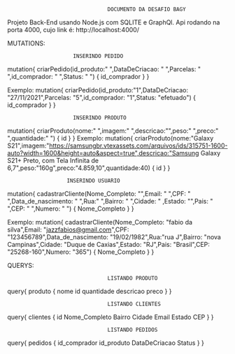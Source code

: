                                     DOCUMENTO DA DESAFIO BAGY


Projeto Back-End usando Node.js com SQLITE e GraphQl.
Api rodando na porta 4000, cujo link é: http://localhost:4000/ 


MUTATIONS:

                         INSERINDO PEDIDO
mutation{
  criarPedido(id_produto:" ",DataDeCriacao: " ",Parcelas: " ",id_comprador: " ",Status: " ") {
    id_comprador
  }
}

Exemplo:
    mutation{
      criarPedido(id_produto:"1",DataDeCriacao: "27/11/2021",Parcelas: "5",id_comprador: "1",Status: "efetuado") {
        id_comprador
      }
    }

                         INSERINDO PRODUTO
mutation{
  criarProduto(nome:" ",imagem:" ",descricao:"",peso:" ",preco:" ",quantidade:" ") {
      id
  }
}
Exemplo:
    mutation{
      criarProduto(nome:"Galaxy S21",imagem:"https://samsungbr.vtexassets.com/arquivos/ids/315751-1600-auto?width=1600&height=auto&aspect=true",descricao:"Samsung Galaxy S21+ Preto, com Tela Infinita de 6,7",peso:"160g",preco:"4.859,10",quantidade:40) {
          id
      }
    }

                       INSERINDO USUARIO

mutation{
  cadastrarCliente(Nome_Completo: "",Email: " ",CPF: " ",Data_de_nascimento: " ",Rua:" ",Bairro: " ",Cidade: " ,Estado: "",Pais: " ",CEP: " ",Numero: " ") {
     Nome_Completo
  }
}

Exemplo:
    mutation{
      cadastrarCliente(Nome_Completo: "fabio da silva",Email: "jazzfabios@gmail.com",CPF: "123456789",Data_de_nascimento: "19/02/1982",Rua:"rua J",Bairro: "nova Campinas",Cidade: "Duque de Caxias",Estado: "RJ",Pais: "Brasil",CEP: "25268-160",Numero: "365") {
        Nome_Completo
      }
    }

QUERYS:

                                    LISTANDO PRODUTO

query{
  produto {
    nome
    id
    quantidade
    descricao
    preco
  }
}

                                    LISTANDO CLIENTES
query{
   clientes {
     id
    Nome_Completo
    Bairro
    Cidade
    Email
    Estado
    CEP
  }
}

                                    LISTANDO PEDIDOS
query{
  pedidos {
    id_comprador
    id_produto
    DataDeCriacao
    Status
  }
}


